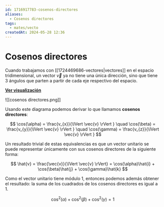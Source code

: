 ```yaml
---
id: 1716917783-cosenos-directores
aliases:
  - Cosenos directores
tags:
  - mates/vecto
createdAt: 2024-05-28 12:36
---
```


# Cosenos directores

Cuando trabajamos con [[1724469686-vectores|vectores]] en el espacio tridimensional, un vector $\vec{v}$ ya no tiene una única dirección, sino que tiene 3 ángulos que parten a partir de cada eje respectivo del espacio.

**[Ver visualización](https://www.geogebra.org/m/dUHQSEeu)**

![[cosenos directores.png]]

Usando este diagrama podemos derivar lo que llamamos **cosenos directores**:

$$
\cos(\alpha) = \frac{v_{x}}{\lVert \vec{v} \rVert } \quad \cos(\beta) = \frac{v_{y}}{\lVert \vec{v} \rVert } \quad \cos(\gamma) = \frac{v_{z}}{\lVert \vec{v} \rVert }
$$

Un resultado trivial de estas equivalencias es que un vector unitario se puede representar únicamente con sus cosenos directores de la siguiente forma:

$$
\hat{v} = \frac{\vec{v}}{\lVert \vec{v} \rVert} = \cos(\alpha)\hat{i} + \cos(\beta)\hat{j} + \cos(\gamma)\hat{k}
$$

Como el vector unitario tiene módulo $1$, entonces podemos además obtener el resultado: la suma de los cuadrados de los cosenos directores es igual a $1$.

$$
\cos^{2}(\alpha) + \cos^{2}(\beta) + \cos^{2}(\gamma) = 1
$$
